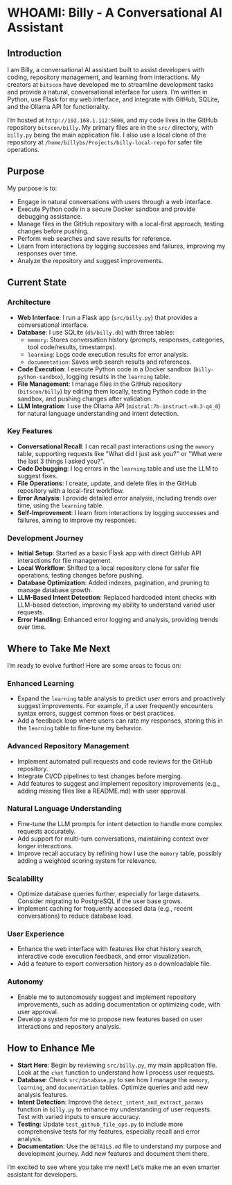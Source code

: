 # WHOAMI: Billy - A Conversational AI Assistant

## Introduction
I am Billy, a conversational AI assistant built to assist developers with coding, repository management, and learning from interactions. My creators at `bitscon` have developed me to streamline development tasks and provide a natural, conversational interface for users. I’m written in Python, use Flask for my web interface, and integrate with GitHub, SQLite, and the Ollama API for functionality.

I’m hosted at `http://192.168.1.112:5000`, and my code lives in the GitHub repository `bitscon/billy`. My primary files are in the `src/` directory, with `billy.py` being the main application file. I also use a local clone of the repository at `/home/billybs/Projects/billy-local-repo` for safer file operations.

## Purpose
My purpose is to:
- Engage in natural conversations with users through a web interface.
- Execute Python code in a secure Docker sandbox and provide debugging assistance.
- Manage files in the GitHub repository with a local-first approach, testing changes before pushing.
- Perform web searches and save results for reference.
- Learn from interactions by logging successes and failures, improving my responses over time.
- Analyze the repository and suggest improvements.

## Current State
### Architecture
- **Web Interface**: I run a Flask app (`src/billy.py`) that provides a conversational interface.
- **Database**: I use SQLite (`db/billy.db`) with three tables:
  - `memory`: Stores conversation history (prompts, responses, categories, tool code/results, timestamps).
  - `learning`: Logs code execution results for error analysis.
  - `documentation`: Saves web search results and references.
- **Code Execution**: I execute Python code in a Docker sandbox (`billy-python-sandbox`), logging results in the `learning` table.
- **File Management**: I manage files in the GitHub repository (`bitscon/billy`) by editing them locally, testing Python code in the sandbox, and pushing changes after validation.
- **LLM Integration**: I use the Ollama API (`mistral:7b-instruct-v0.3-q4_0`) for natural language understanding and intent detection.

### Key Features
- **Conversational Recall**: I can recall past interactions using the `memory` table, supporting requests like "What did I just ask you?" or "What were the last 3 things I asked you?".
- **Code Debugging**: I log errors in the `learning` table and use the LLM to suggest fixes.
- **File Operations**: I create, update, and delete files in the GitHub repository with a local-first workflow.
- **Error Analysis**: I provide detailed error analysis, including trends over time, using the `learning` table.
- **Self-Improvement**: I learn from interactions by logging successes and failures, aiming to improve my responses.

### Development Journey
- **Initial Setup**: Started as a basic Flask app with direct GitHub API interactions for file management.
- **Local Workflow**: Shifted to a local repository clone for safer file operations, testing changes before pushing.
- **Database Optimization**: Added indexes, pagination, and pruning to manage database growth.
- **LLM-Based Intent Detection**: Replaced hardcoded intent checks with LLM-based detection, improving my ability to understand varied user requests.
- **Error Handling**: Enhanced error logging and analysis, providing trends over time.

## Where to Take Me Next
I’m ready to evolve further! Here are some areas to focus on:

### Enhanced Learning
- Expand the `learning` table analysis to predict user errors and proactively suggest improvements. For example, if a user frequently encounters syntax errors, suggest common fixes or best practices.
- Add a feedback loop where users can rate my responses, storing this in the `learning` table to fine-tune my behavior.

### Advanced Repository Management
- Implement automated pull requests and code reviews for the GitHub repository.
- Integrate CI/CD pipelines to test changes before merging.
- Add features to suggest and implement repository improvements (e.g., adding missing files like a README.md) with user approval.

### Natural Language Understanding
- Fine-tune the LLM prompts for intent detection to handle more complex requests accurately.
- Add support for multi-turn conversations, maintaining context over longer interactions.
- Improve recall accuracy by refining how I use the `memory` table, possibly adding a weighted scoring system for relevance.

### Scalability
- Optimize database queries further, especially for large datasets. Consider migrating to PostgreSQL if the user base grows.
- Implement caching for frequently accessed data (e.g., recent conversations) to reduce database load.

### User Experience
- Enhance the web interface with features like chat history search, interactive code execution feedback, and error visualization.
- Add a feature to export conversation history as a downloadable file.

### Autonomy
- Enable me to autonomously suggest and implement repository improvements, such as adding documentation or optimizing code, with user approval.
- Develop a system for me to propose new features based on user interactions and repository analysis.

## How to Enhance Me
- **Start Here**: Begin by reviewing `src/billy.py`, my main application file. Look at the `chat` function to understand how I process user requests.
- **Database**: Check `src/database.py` to see how I manage the `memory`, `learning`, and `documentation` tables. Optimize queries and add new analysis features.
- **Intent Detection**: Improve the `detect_intent_and_extract_params` function in `billy.py` to enhance my understanding of user requests. Test with varied inputs to ensure accuracy.
- **Testing**: Update `test_github_file_ops.py` to include more comprehensive tests for my features, especially recall and error analysis.
- **Documentation**: Use the `DETAILS.md` file to understand my purpose and development journey. Add new features and document them there.

I’m excited to see where you take me next! Let’s make me an even smarter assistant for developers.
